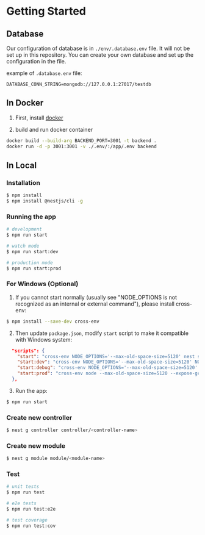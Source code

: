 # Getting Started

## Database
Our configuration of database is in `./env/.database.env` file. It will not be set up in this repository. 
You can create your own database and set up the configuration in the file.

example of `.database.env` file:
```env
DATABASE_CONN_STRING=mongodb://127.0.0.1:27017/testdb
```

## In Docker

1. First, install [docker](https://docs.docker.com/get-docker/)

2. build and run docker container

```bash
docker build --build-arg BACKEND_PORT=3001 -t backend .
docker run -d -p 3001:3001 -v ./.env/:/app/.env backend
```
## In Local

### Installation

```bash
$ npm install
$ npm install @nestjs/cli -g
```

### Running the app

```bash
# development
$ npm run start

# watch mode
$ npm run start:dev

# production mode
$ npm run start:prod
```

### For Windows (Optional)

1. If you cannot start normally (usually see "NODE_OPTIONS is not recognized as an internal or external command"), please install cross-env:

```bash
$ npm install --save-dev cross-env
```
2. Then update `package.json`, modify `start` script to make it compatible with Windows system:

```package.json
  "scripts": {
    "start": "cross-env NODE_OPTIONS='--max-old-space-size=5120' nest start",
    "start:dev": "cross-env NODE_OPTIONS='--max-old-space-size=5120' NODE_ENV=development nest start --watch",
    "start:debug": "cross-env NODE_OPTIONS='--max-old-space-size=5120' NODE_ENV=development nest start --debug --watch",
    "start:prod": "cross-env node --max-old-space-size=5120 --expose-gc dist/src/main",
  },
```

3. Run the app:

```bash
$ npm run start
```

### Create new controller

```bash
$ nest g controller controller/<controller-name>
```

### Create new module

```bash
$ nest g module module/<module-name>
```

### Test

```bash
# unit tests
$ npm run test

# e2e tests
$ npm run test:e2e

# test coverage
$ npm run test:cov
```